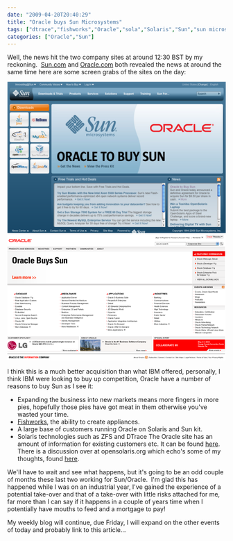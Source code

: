 ```yaml
---
date: "2009-04-20T20:40:29"
title: "Oracle buys Sun Microsystems"
tags: ["dtrace","fishworks","Oracle","sola","Solaris","Sun","sun microsystems","zfs"]
categories: ["Oracle","Sun"]
---
```


Well, the news hit the two company sites at around 12:30 BST by my reckoning.  [Sun.com][1] and [Oracle.com][2] both revealed the news at around the same time here are some screen grabs of the sites on the day:

![alt text](Picture1-3.png "Sun website announcing Oracle's purchasing of Sun")
![alt text](Picture2-1.png "Oracle website announcing their purchasing of Sun")

I think this is a much better acquisition than what IBM offered, personally, I think IBM were looking to buy up competition, Oracle have a number of reasons to buy Sun as I see it:

* Expanding the business into new markets means more fingers in more pies, hopefully those pies have got meat in them otherwise you've wasted your time.
* [Fishworks][5], the ability to create appliances.
* A large base of customers running Oracle on Solaris and Sun kit.
* Solaris technologies such as ZFS and DTrace
The Oracle site has an amount of information for existing customers etc. It can be found [here][6].
There is a discussion over at opensolaris.org which echo's some of my thoughts, found [here][7].

We'll have to wait and see what happens, but it's going to be an odd couple of months these last two working for Sun/Oracle.  I'm glad this has happened while I was on an industrial year, I've gained the experience of a potential take-over and that of a take-over with little risks attached for me, far more than I can say if it happens in a couple of years time when I potentially have mouths to feed and a mortgage to pay!

My weekly blog will continue, due Friday, I will expand on the other events of today and probably link to this article...

  [1]: http://www.sun.com
  [2]: http://www.oracle.com
  [5]: http://blogs.sun.com/fishworks/
  [6]: http://www.oracle.com/sun/index.html
  [7]: http://www.opensolaris.org/jive/thread.jspa?threadID=100586&tstart=0
